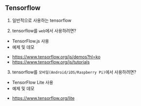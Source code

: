 ## Tensorflow

1. 일반적으로 사용하는 tensorflow

2. tensorflow를 `web`에서 사용하려면?
* TensorFlow.js 사용
* 예제 및 데모
- https://www.tensorflow.org/js/demos?hl=ko
- https://www.tensorflow.org/js/tutorials

3. tensorflow를 `모바일(Android/iOS/Raspberry Pi)`에서 사용하려면?
* TensorFlow Lite 사용
* 예제 및 데모
- https://www.tensorflow.org/lite
